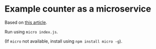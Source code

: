 # Example counter as a microservice

Based on [this article](https://mxstbr.blog/2017/01/your-first-node-microservice/).

Run using `micro index.js`.

(If `micro` not available, install using `npm install micro -g`).